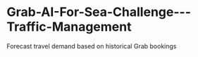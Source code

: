 # Grab-AI-For-Sea-Challenge---Traffic-Management
Forecast travel demand based on historical Grab bookings
